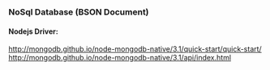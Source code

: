 ### NoSql Database (BSON Document)
#### Nodejs Driver:
http://mongodb.github.io/node-mongodb-native/3.1/quick-start/quick-start/
http://mongodb.github.io/node-mongodb-native/3.1/api/index.html